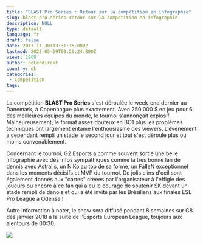 ```yaml
---
title: "BLAST Pro Series : Retour sur la compétition en infographie"
slug: blast-pro-series-retour-sur-la-competition-en-infographie
description: NULL
type: default
language: fr
draft: false
date: 2017-11-30T13:31:15.000Z
lastmod: 2022-05-09T00:26:24.000Z
views: 1968
author: neLendirekt
country: dk
categories:
 - Compétition
tags:
---
```

La compétition **BLAST Pro Series** s'est déroulée le week-end dernier au Danemark, à Copenhague plus exactement. Avec 250 000 $ en jeu pour 6 des meilleures équipes du monde, le tournoi s'annonçait explosif. Malheureusement, le format assez douteux en BO1 plus les problèmes techniques ont largement entamé l'enthousiasme des viewers. L'événement a cependant rempli un stade le second jour et tout s'est déroulé plus ou moins convenablement.

Concernant le tournoi, G2 Esports a comme souvent sortie une belle infographie avec des infos sympathiques comme la très bonne lan de dennis avec Astralis, un NiKo au top de sa forme, un FalleN exceptionnel dans les moments décisifs et MVP du tournoi. De jolis clins d'oeil sont également donnés aux "cartes" créées par l'organisateur à l'effigie des joueurs ou encore à ce fan qui a eu le courage de soutenir SK devant un stade rempli de danois et qui a été invité par les Brésiliens aux finales ESL Pro League à Odense !

Autre information à noter, le show sera diffusé pendant 8 semaines sur C8 dès janvier 2018 à la suite de l'Esports European League, toujours aux alentours de 00:30.

![](http://cdn.g2esports.com/wp-content/uploads/2017/11/blast-pro-series-1.jpg)
